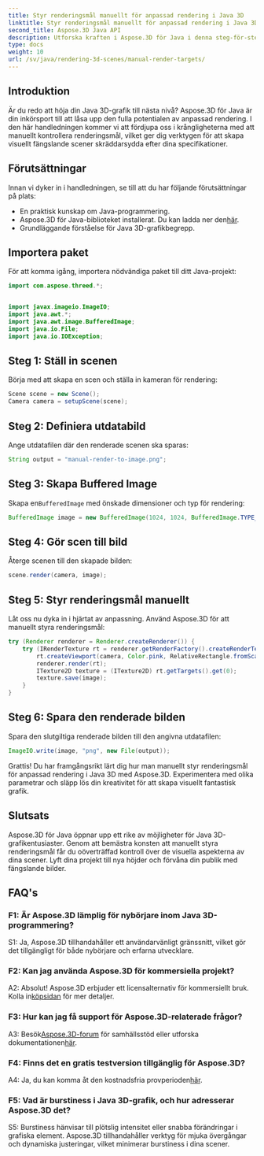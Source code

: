 ```yaml
---
title: Styr renderingsmål manuellt för anpassad rendering i Java 3D
linktitle: Styr renderingsmål manuellt för anpassad rendering i Java 3D
second_title: Aspose.3D Java API
description: Utforska kraften i Aspose.3D för Java i denna steg-för-steg-guide. Styr renderingsmål manuellt för fantastisk anpassad Java 3D-grafik.
type: docs
weight: 10
url: /sv/java/rendering-3d-scenes/manual-render-targets/
---
```

## Introduktion

Är du redo att höja din Java 3D-grafik till nästa nivå? Aspose.3D för Java är din inkörsport till att låsa upp den fulla potentialen av anpassad rendering. I den här handledningen kommer vi att fördjupa oss i krångligheterna med att manuellt kontrollera renderingsmål, vilket ger dig verktygen för att skapa visuellt fängslande scener skräddarsydda efter dina specifikationer.

## Förutsättningar

Innan vi dyker in i handledningen, se till att du har följande förutsättningar på plats:

- En praktisk kunskap om Java-programmering.
-  Aspose.3D för Java-biblioteket installerat. Du kan ladda ner den[här](https://releases.aspose.com/3d/java/).
- Grundläggande förståelse för Java 3D-grafikbegrepp.

## Importera paket

För att komma igång, importera nödvändiga paket till ditt Java-projekt:

```java
import com.aspose.threed.*;


import javax.imageio.ImageIO;
import java.awt.*;
import java.awt.image.BufferedImage;
import java.io.File;
import java.io.IOException;
```

## Steg 1: Ställ in scenen

Börja med att skapa en scen och ställa in kameran för rendering:

```java
Scene scene = new Scene();
Camera camera = setupScene(scene);
```

## Steg 2: Definiera utdatabild

Ange utdatafilen där den renderade scenen ska sparas:

```java
String output = "manual-render-to-image.png";
```

## Steg 3: Skapa Buffered Image

 Skapa en`BufferedImage` med önskade dimensioner och typ för rendering:

```java
BufferedImage image = new BufferedImage(1024, 1024, BufferedImage.TYPE_3BYTE_BGR);
```

## Steg 4: Gör scen till bild

Återge scenen till den skapade bilden:

```java
scene.render(camera, image);
```

## Steg 5: Styr renderingsmål manuellt

Låt oss nu dyka in i hjärtat av anpassning. Använd Aspose.3D för att manuellt styra renderingsmål:

```java
try (Renderer renderer = Renderer.createRenderer()) {
    try (IRenderTexture rt = renderer.getRenderFactory().createRenderTexture(new RenderParameters(), 1, image.getWidth(), image.getHeight())) {
        rt.createViewport(camera, Color.pink, RelativeRectangle.fromScale(0, 0, 1, 1));
        renderer.render(rt);
        ITexture2D texture = (ITexture2D) rt.getTargets().get(0);
        texture.save(image);
    }
}
```

## Steg 6: Spara den renderade bilden

Spara den slutgiltiga renderade bilden till den angivna utdatafilen:

```java
ImageIO.write(image, "png", new File(output));
```

Grattis! Du har framgångsrikt lärt dig hur man manuellt styr renderingsmål för anpassad rendering i Java 3D med Aspose.3D. Experimentera med olika parametrar och släpp lös din kreativitet för att skapa visuellt fantastisk grafik.

## Slutsats

Aspose.3D för Java öppnar upp ett rike av möjligheter för Java 3D-grafikentusiaster. Genom att bemästra konsten att manuellt styra renderingsmål får du oöverträffad kontroll över de visuella aspekterna av dina scener. Lyft dina projekt till nya höjder och förvåna din publik med fängslande bilder.

## FAQ's

### F1: Är Aspose.3D lämplig för nybörjare inom Java 3D-programmering?

S1: Ja, Aspose.3D tillhandahåller ett användarvänligt gränssnitt, vilket gör det tillgängligt för både nybörjare och erfarna utvecklare.

### F2: Kan jag använda Aspose.3D för kommersiella projekt?

 A2: Absolut! Aspose.3D erbjuder ett licensalternativ för kommersiellt bruk. Kolla in[köpsidan](https://purchase.aspose.com/buy) för mer detaljer.

### F3: Hur kan jag få support för Aspose.3D-relaterade frågor?

 A3: Besök[Aspose.3D-forum](https://forum.aspose.com/c/3d/18) för samhällsstöd eller utforska dokumentationen[här](https://reference.aspose.com/3d/java/).

### F4: Finns det en gratis testversion tillgänglig för Aspose.3D?

 A4: Ja, du kan komma åt den kostnadsfria provperioden[här](https://releases.aspose.com/).

### F5: Vad är burstiness i Java 3D-grafik, och hur adresserar Aspose.3D det?

S5: Burstiness hänvisar till plötslig intensitet eller snabba förändringar i grafiska element. Aspose.3D tillhandahåller verktyg för mjuka övergångar och dynamiska justeringar, vilket minimerar burstiness i dina scener.